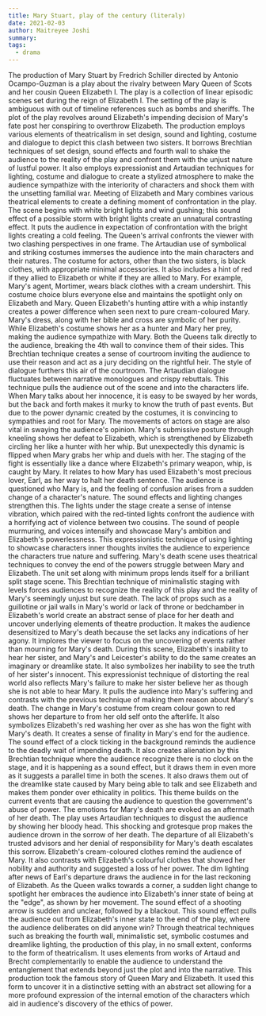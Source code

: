 ```yaml
---
title: Mary Stuart, play of the century (literaly)
date: 2021-02-03
author: Maitreyee Joshi
summary: 
tags:
  - drama
---
```



The production of Mary Stuart by Fredrich Schiller directed by Antonio Ocampo-Guzman is a play about the rivalry between Mary Queen of Scots and her cousin Queen Elizabeth I. The play is a collection of linear episodic scenes set during the reign of Elizabeth I. The setting of the play is ambiguous with out of timeline references such as bombs and sheriffs. The plot of the play revolves around Elizabeth's impending decision of Mary's fate post her conspiring to overthrow Elizabeth. The production employs various elements of theatricalism in set design, sound and lighting, costume and dialogue to depict this clash between two sisters. It borrows Brechtian techniques of set design, sound effects and fourth wall to shake the audience to the reality of the play and confront them with the unjust nature of lustful power. It also employs expressionist and Artaudian techniques for lighting, costume and dialogue to create a stylized atmosphere to make the audience sympathize with the interiority of characters and shock them with the unsetting familial war. 
Meeting of Elizabeth and Mary combines various theatrical elements to create a defining moment of confrontation in the play. The scene begins with white bright lights and wind gushing; this sound effect of a possible storm with bright lights create an unnatural contrasting effect. It puts the audience in expectation of confrontation with the bright lights creating a cold feeling. The Queen's arrival confronts the viewer with two clashing perspectives in one frame. The Artaudian use of symbolical and striking costumes immerses the audience into the main characters and their natures. The costume for actors, other than the two sisters, is black clothes, with appropriate minimal accessories. It also includes a hint of red if they allied to Elizabeth or white if they are allied to Mary. For example, Mary's agent, Mortimer, wears black clothes with a cream undershirt. This costume choice blurs everyone else and maintains the spotlight only on Elizabeth and Mary. Queen Elizabeth's hunting attire with a whip instantly creates a power difference when seen next to pure cream-coloured Mary. Mary's dress, along with her bible and cross are symbolic of her purity. While Elizabeth's costume shows her as a hunter and Mary her prey, making the audience sympathize with Mary. 
Both the Queens talk directly to the audience, breaking the 4th wall to convince them of their sides. This Brechtian technique creates a sense of courtroom inviting the audience to use their reason and act as a jury deciding on the rightful heir. The style of dialogue furthers this air of the courtroom. The Artaudian dialogue fluctuates between narrative monologues and crispy rebuttals. This technique pulls the audience out of the scene and into the characters life. When Mary talks about her innocence, it is easy to be swayed by her words, but the back and forth makes it murky to know the truth of past events. But due to the power dynamic created by the costumes, it is convincing to sympathies and root for Mary. 
The movements of actors on stage are also vital in swaying the audience's opinion. Mary's submissive posture through kneeling shows her defeat to Elizabeth, which is strengthened by Elizabeth circling her like a hunter with her whip. But unexpectedly this dynamic is flipped when Mary grabs her whip and duels with her. The staging of the fight is essentially like a dance where Elizabeth's primary weapon, whip, is caught by Mary. It relates to how Mary has used Elizabeth's most precious lover, Earl, as her way to halt her death sentence. The audience is questioned who Mary is, and the feeling of confusion arises from a sudden change of a character's nature. The sound effects and lighting changes strengthen this. The lights under the stage create a sense of intense vibration, which paired with the red-tinted lights confront the audience with a horrifying act of violence between two cousins. The sound of people murmuring, and voices intensify and showcase Mary's ambition and Elizabeth's powerlessness. This expressionistic technique of using lighting to showcase characters inner thoughts invites the audience to experience the characters true nature and suffering. 
Mary's death scene uses theatrical techniques to convey the end of the powers struggle between Mary and Elizabeth. The unit set along with minimum props lends itself for a brilliant split stage scene. This Brechtian technique of minimalistic staging with levels forces audiences to recognize the reality of this play and the reality of Mary's seemingly unjust but sure death. The lack of props such as a guillotine or jail walls in Mary's world or lack of throne or bedchamber in Elizabeth's world create an abstract sense of place for her death and uncover underlying elements of theatre production. It makes the audience desensitized to Mary's death because the set lacks any indications of her agony. It implores the viewer to focus on the uncovering of events rather than mourning for Mary's death. During this scene, Elizabeth's inability to hear her sister, and Mary's and Leicester's ability to do the same creates an imaginary or dreamlike state. It also symbolizes her inability to see the truth of her sister's innocent. This expressionist technique of distorting the real world also reflects Mary's failure to make her sister believe her as though she is not able to hear Mary. It pulls the audience into Mary's suffering and contrasts with the previous technique of making them reason about Mary's death. 
The change in Mary's costume from cream colour gown to red shows her departure to from her old self onto the afterlife. It also symbolizes Elizabeth's red washing her over as she has won the fight with Mary's death. It creates a sense of finality in Mary's end for the audience. The sound effect of a clock ticking in the background reminds the audience to the deadly wait of impending death. It also creates alienation by this Brechtian technique where the audience recognize there is no clock on the stage, and it is happening as a sound effect, but it draws them in even more as it suggests a parallel time in both the scenes. It also draws them out of the dreamlike state caused by Mary being able to talk and see Elizabeth and makes them ponder over ethicality in politics. This theme builds on the current events that are causing the audience to question the government's abuse of power. 
The emotions for Mary's death are evoked as an aftermath of her death. The play uses Artaudian techniques to disgust the audience by showing her bloody head. This shocking and grotesque prop makes the audience drown in the sorrow of her death.  The departure of all Elizabeth's trusted advisors and her denial of responsibility for Mary's death escalates this sorrow. Elizabeth's cream-coloured clothes remind the audience of Mary. It also contrasts with Elizabeth's colourful clothes that showed her nobility and authority and suggested a loss of her power. The dim lighting after news of Earl's departure draws the audience in for the last reckoning of Elizabeth. As the Queen walks towards a corner, a sudden light change to spotlight her embraces the audience into Elizabeth's inner state of being at the "edge", as shown by her movement. The sound effect of a shooting arrow is sudden and unclear, followed by a blackout. This sound effect pulls the audience out from Elizabeth's inner state to the end of the play, where the audience deliberates on did anyone win? 
Through theatrical techniques such as breaking the fourth wall, minimalistic set, symbolic costumes and dreamlike lighting, the production of this play, in no small extent, conforms to the form of theatricalism. It uses elements from works of Artaud and Brecht complementarily to enable the audience to understand the entanglement that extends beyond just the plot and into the narrative. This production took the famous story of Queen Mary and Elizabeth. It used this form to uncover it in a distinctive setting with an abstract set allowing for a more profound expression of the internal emotion of the characters which aid in audience's discovery of the ethics of power.
